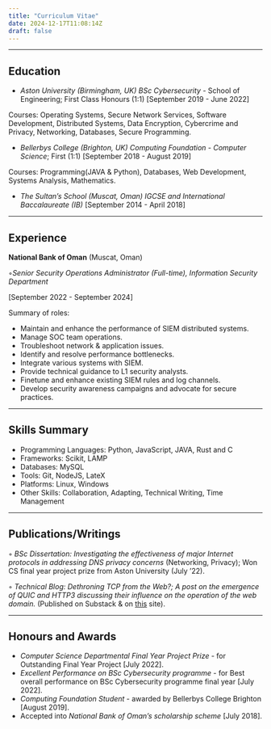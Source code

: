 ```yaml
---
title: "Curriculum Vitae"
date: 2024-12-17T11:08:14Z
draft: false
---
```

---
## Education

- *Aston University (Birmingham, UK) BSc Cybersecurity* - School of Engineering; First Class Honours (1:1)
[September 2019 - June 2022]

Courses: Operating Systems, Secure Network Services, Software Development, Distributed Systems, Data Encryption, Cybercrime and
Privacy, Networking, Databases, Secure Programming.

- *Bellerbys College (Brighton, UK) Computing Foundation - Computer Science*; First (1:1)
[September 2018 - August 2019]

Courses: Programming(JAVA & Python), Databases, Web Development, Systems Analysis, Mathematics.

- *The Sultan’s School (Muscat, Oman) IGCSE and International Baccalaureate (IB)*
[September 2014 - April 2018]

---
## Experience

**National Bank of Oman** (Muscat, Oman)

◦*Senior Security Operations Administrator (Full-time), Information Security Department* 

[September 2022 - September 2024]

Summary of roles:
- Maintain and enhance the performance of SIEM distributed systems.
- Manage SOC team operations.
- Troubleshoot network & application issues.
- Identify and resolve performance bottlenecks.
- Integrate various systems with SIEM.
- Provide technical guidance to L1 security analysts.
- Finetune and enhance existing SIEM rules and log channels.
- Develop security awareness campaigns and advocate for secure practices.

---
## Skills Summary

- Programming Languages: Python, JavaScript, JAVA, Rust and C
- Frameworks: Scikit, LAMP
- Databases: MySQL
- Tools: Git, NodeJS, LateX
- Platforms: Linux, Windows
- Other Skills: Collaboration, Adapting, Technical Writing, Time Management

---
## Publications/Writings

◦ *BSc Dissertation: Investigating the effectiveness of major Internet protocols in addressing DNS privacy
concerns* (Networking, Privacy); Won CS final year project prize from Aston University (July ’22).

◦ *Technical Blog: Dethroning TCP from the Web?; A post on the emergence of QUIC and HTTP3 discussing their
influence on the operation of the web domain.* (Published on Substack & on [this](https://ahmedaljabri.blog/posts/dethroningtcpfromtheweb/) site).

---
## Honours and Awards

- *Computer Science Departmental Final Year Project Prize* - for Outstanding Final Year Project [July 2022].
- *Excellent Performance on BSc Cybersecurity programme* - for Best overall performance on BSc Cybersecurity
programme final year [July 2022].
- *Computing Foundation Student* - awarded by Bellerbys College Brighton [August 2019].
- Accepted into *National Bank of Oman’s scholarship scheme* [July 2018].



